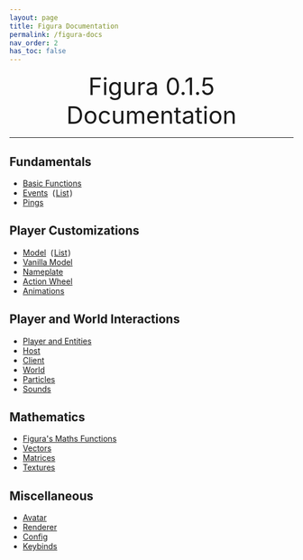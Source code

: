 ```yaml
---
layout: page
title: Figura Documentation
permalink: /figura-docs
nav_order: 2
has_toc: false
---
```


<center style="font-size: 3em;">Figura 0.1.5 Documentation</center>

***

## Fundamentals

- [Basic Functions](/figura-docs/basic_func)
- [Events](/figura-docs/events/intro) &nbsp;(&#8202;[List](/figura-docs/events)&#8202;)
- [Pings](/figura-docs/pings)

## Player Customizations

- [Model](/figura-docs/models) &nbsp;(&#8202;[List](/figura-docs/models#object_list)&#8202;)
- [Vanilla Model](/figura-docs/vanilla_model)
- [Nameplate](/figura-docs/nameplate)
- [Action Wheel](/figura-docs/action_wheel)
- [Animations](/figura-docs/animations)

## Player and World Interactions

- [Player and Entities](/figura-docs/player)
- [Host](/figura-docs/host)
- [Client](/figura-docs/client)
- [World](/figura-docs/world)
- [Particles](/figura-docs/particles)
- [Sounds](/figura-docs/sounds)

## Mathematics

- [Figura's Maths Functions](/figura-docs/math)
- [Vectors](/figura-docs/vectors)
- [Matrices](/figura-docs/matrices)
- [Textures](/figura-docs/textures)

## Miscellaneous

- [Avatar](/figura-docs/avatar)
- [Renderer](/figura-docs/renderer)
- [Config](/figura-docs/config)
- [Keybinds](/figura-docs/keybinds)
